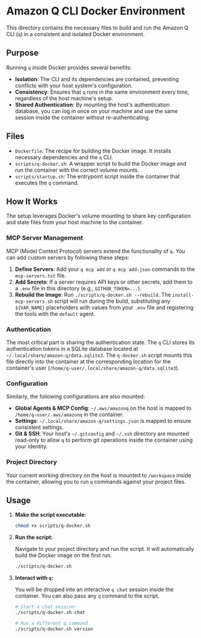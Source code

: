 # Amazon Q CLI Docker Environment

This directory contains the necessary files to build and run the Amazon Q CLI (`q`) in a consistent and isolated Docker environment.

## Purpose

Running `q` inside Docker provides several benefits:

- **Isolation**: The CLI and its dependencies are contained, preventing conflicts with your host system's configuration.
- **Consistency**: Ensures that `q` runs in the same environment every time, regardless of the host machine's setup.
- **Shared Authentication**: By mounting the host's authentication database, you can log in once on your machine and use the same session inside the container without re-authenticating.

## Files

- `Dockerfile`: The recipe for building the Docker image. It installs necessary dependencies and the `q` CLI.
- `scripts/q-docker.sh`: A wrapper script to build the Docker image and run the container with the correct volume mounts.
- `scripts/startup.sh`: The entrypoint script inside the container that executes the `q` command.

## How It Works

The setup leverages Docker's volume mounting to share key configuration and state files from your host machine to the container.

### MCP Server Management

MCP (Model Context Protocol) servers extend the functionality of `q`. You can add custom servers by following these steps:

1.  **Define Servers**: Add your `q mcp add` or `q mcp add-json` commands to the `mcp-servers.txt` file.
2.  **Add Secrets**: If a server requires API keys or other secrets, add them to a `.env` file in this directory (e.g., `GITHUB_TOKEN=...`).
3.  **Rebuild the Image**: Run `./scripts/q-docker.sh --rebuild`. The `install-mcp-servers.sh` script will run during the build, substituting any `${VAR_NAME}` placeholders with values from your `.env` file and registering the tools with the `default` agent.

### Authentication

The most critical part is sharing the authentication state. The `q` CLI stores its authentication tokens in a SQLite database located at `~/.local/share/amazon-q/data.sqlite3`. The `q-docker.sh` script mounts this file directly into the container at the corresponding location for the container's user (`/home/q-user/.local/share/amazon-q/data.sqlite3`).

### Configuration

Similarly, the following configurations are also mounted:

- **Global Agents & MCP Config**: `~/.aws/amazonq` on the host is mapped to `/home/q-user/.aws/amazonq` in the container.
- **Settings**: `~/.local/share/amazon-q/settings.json` is mapped to ensure consistent settings.
- **Git & SSH**: Your host's `~/.gitconfig` and `~/.ssh` directory are mounted read-only to allow `q` to perform git operations inside the container using your identity.

### Project Directory

Your current working directory on the host is mounted to `/workspace` inside the container, allowing you to run `q` commands against your project files.

## Usage

1.  **Make the script executable:**

    ```bash
    chmod +x scripts/q-docker.sh
    ```

2.  **Run the script:**

    Navigate to your project directory and run the script. It will automatically build the Docker image on the first run.

    ```bash
    ./scripts/q-docker.sh
    ```

3.  **Interact with `q`:**

    You will be dropped into an interactive `q chat` session inside the container. You can also pass any `q` command to the script.

    ```bash
    # Start a chat session
    ./scripts/q-docker.sh chat

    # Run a different q command
    ./scripts/q-docker.sh version
    ```
